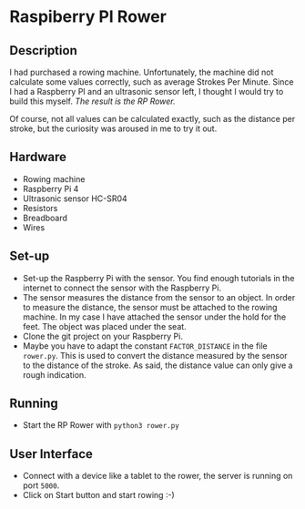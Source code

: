 # Raspiberry PI Rower

## Description
I had purchased a rowing machine. Unfortunately, the machine did not calculate some values correctly, such as average Strokes Per Minute. Since I had a Raspberry PI and an ultrasonic sensor left, I thought I would try to build this myself. _The result is the RP Rower._

Of course, not all values can be calculated exactly, such as the distance per stroke, but the curiosity was aroused in me to try it out.

## Hardware
- Rowing machine
- Raspberry Pi 4
- Ultrasonic sensor HC-SR04 
- Resistors
- Breadboard
- Wires

## Set-up
- Set-up the Raspberry Pi with the sensor. You find enough tutorials in the internet to connect the sensor with the Raspberry Pi.
- The sensor measures the distance from the sensor to an object. In order to measure the distance, the sensor must be attached to the rowing machine. In my case I have attached the sensor under the hold for the feet. The object was placed under the seat.
- Clone the git project on your Raspberry Pi.
- Maybe you have to adapt the constant ```FACTOR_DISTANCE``` in the file ```rower.py```. This is used to convert the distance measured by the sensor to the distance of the stroke. As said, the distance value can only give a rough indication.

## Running
- Start the RP Rower with ```python3 rower.py```

## User Interface
- Connect with a device like a tablet to the rower, the server is running on port ```5000```.
- Click on Start button and start rowing :-) 